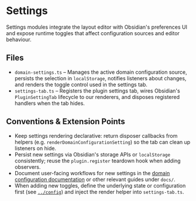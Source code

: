 # Settings

Settings modules integrate the layout editor with Obsidian's preferences UI and expose runtime toggles that affect configuration sources and editor behaviour.

## Files

- `domain-settings.ts` – Manages the active domain configuration source, persists the selection in `localStorage`, notifies listeners about changes, and renders the toggle control used in the settings tab.
- `settings-tab.ts` – Registers the plugin settings tab, wires Obsidian's `PluginSettingTab` lifecycle to our renderers, and disposes registered handlers when the tab hides.

## Conventions & Extension Points

- Keep settings rendering declarative: return disposer callbacks from helpers (e.g. `renderDomainConfigurationSetting`) so the tab can clean up listeners on hide.
- Persist new settings via Obsidian's storage APIs or `localStorage` consistently; reuse the `plugin.register` teardown hook when adding observers.
- Document user-facing workflows for new settings in the [domain configuration documentation](../../docs/domain-configuration.md) or other relevant guides under `docs/`.
- When adding new toggles, define the underlying state or configuration first (see [`../config`](../config/README.md)) and inject the render helper into `settings-tab.ts`.
